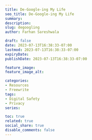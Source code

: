 ```yaml
---
title: De-Google-ing My Life
seo_title: De-Google-ing My Life
summary: 
description: 
slug: degoogling
author: Farhan Sareshwala

draft: false
date: 2023-07-13T16:38:33-07:00
lastmod: 2023-07-13T16:38:33-07:00
expiryDate: 
publishDate: 2023-07-13T16:38:33-07:00

feature_image: 
feature_image_alt: 

categories:
- Resources
- Freewrite
tags:
- Digital Safety
- Privacy
series:

toc: true
related: true
social_share: true
disable_comments: false
---
```


